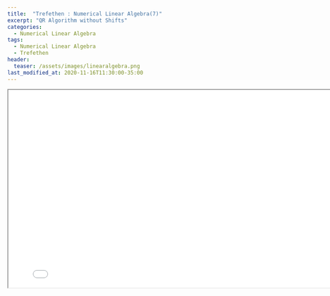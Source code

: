 ```yaml
---
title:  "Trefethen : Numerical Linear Algebra(7)"
excerpt: "QR Algorithm without Shifts"
categories:
  - Numerical Linear Algebra
tags:
  - Numerical Linear Algebra
  - Trefethen
header:
  teaser: /assets/images/linearalgebra.png
last_modified_at: 2020-11-16T11:30:00-35:00
---
```


<iframe src = "/ViewerJS/#../assets/pdf/Lecture 28. QR Algorithm without Shifts.pdf" width='800' height='450' allowfullscreen webkitallowfullscreen></iframe>